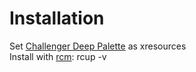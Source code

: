# Installation

Set [Challenger Deep Palette](https://github.com/challenger-deep-theme/xresources) as xresources  
Install with [rcm](https://github.com/thoughtbot/rcm): rcup -v